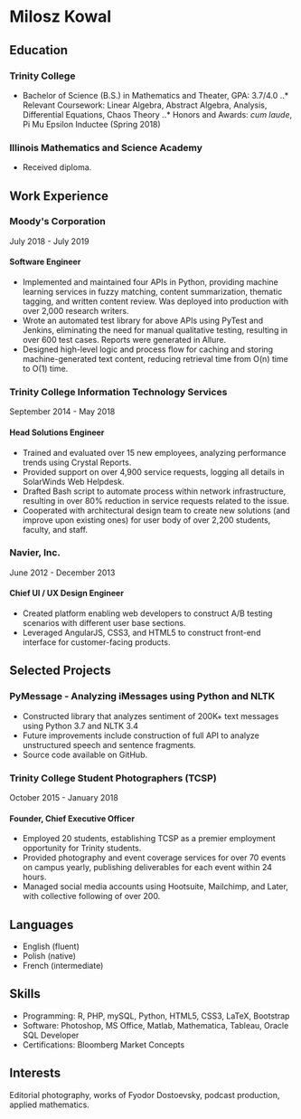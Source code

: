 # Milosz Kowal

## Education

### Trinity College
* Bachelor of Science (B.S.) in Mathematics and Theater, GPA: 3.7/4.0
..* Relevant Coursework: Linear Algebra, Abstract Algebra, Analysis, Differential Equations, Chaos Theory
..* Honors and Awards: _cum laude_, Pi Mu Epsilon Inductee (Spring 2018)

### Illinois Mathematics and Science Academy
* Received diploma.

## Work Experience

### Moody's Corporation
July 2018 - July 2019

#### Software Engineer
* Implemented and maintained four APIs in Python, providing machine learning services in fuzzy matching, content summarization, thematic tagging, and written content review. Was deployed into production with over 2,000 research writers.
* Wrote an automated test library for above APIs using PyTest and Jenkins, eliminating the need for manual qualitative testing, resulting in over 600 test cases. Reports were generated in Allure.
* Designed high-level logic and process flow for caching and storing machine-generated text content, reducing retrieval time from O(n) time to O(1) time.

### Trinity College Information Technology Services
September 2014 - May 2018

#### Head Solutions Engineer
* Trained and evaluated over 15 new employees, analyzing performance trends using Crystal Reports.
* Provided support on over 4,900 service requests, logging all details in SolarWinds Web Helpdesk.
* Drafted Bash script to automate process within network infrastructure, resulting in over 80% reduction in service requests related to the issue.
* Cooperated with architectural design team to create new solutions (and improve upon existing ones) for user body of over 2,200 students, faculty, and staff.

### Navier, Inc.
June 2012 - December 2013

#### Chief UI / UX Design Engineer

* Created platform enabling web developers to construct A/B testing scenarios with different user base sections.
* Leveraged AngularJS, CSS3, and HTML5 to construct front-end interface for customer-facing products.

## Selected Projects

### PyMessage - Analyzing iMessages using Python and NLTK

* Constructed library that analyzes sentiment of 200K+ text messages using Python 3.7 and NLTK 3.4
* Future improvements include construction of full API to analyze unstructured speech and sentence fragments.
* Source code available on GitHub.

### Trinity College Student Photographers (TCSP)
October 2015 - January 2018

#### Founder, Chief Executive Officer
* Employed 20 students, establishing TCSP as a premier employment opportunity for Trinity students.
* Provided photography and event coverage services for over 70 events on campus yearly, publishing deliverables for each event within 24 hours.
* Managed social media accounts using Hootsuite, Mailchimp, and Later, with collective following of over 200.

## Languages

* English (fluent)
* Polish (native)
* French (intermediate)

## Skills

* Programming: R, PHP, mySQL, Python, HTML5, CSS3, LaTeX, Bootstrap
* Software: Photoshop, MS Office, Matlab, Mathematica, Tableau, Oracle SQL Developer
* Certifications: Bloomberg Market Concepts

## Interests

Editorial photography, works of Fyodor Dostoevsky, podcast production, applied mathematics.
